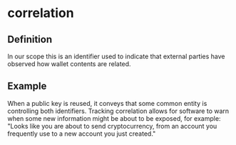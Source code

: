 # correlation
## Definition
In our scope this is an identifier used to indicate that external parties have observed how wallet contents are related. 

## Example 
When a public key is reused, it conveys that some common entity is controlling both identifiers. Tracking correlation allows for software to warn when some new information might be about to be exposed, for example: "Looks like you are about to send cryptocurrency, from an account you frequently use to a new account you just created."